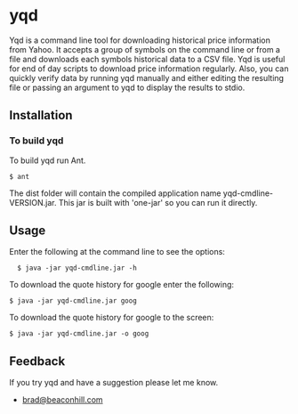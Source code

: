 # yqd

Yqd is a command line tool for downloading historical price information from Yahoo. It accepts a group of symbols on the command line or from a file and downloads each symbols historical data to a CSV file. Yqd is useful for end of day scripts to download price information regularly. Also, you can quickly verify data by running yqd manually and either editing the resulting file or passing an argument to yqd to display the results to stdio.

## Installation

### To build yqd

To build yqd run Ant.

    $ ant

The dist folder will contain the compiled application name yqd-cmdline-VERSION.jar. This jar is built with 'one-jar' so you can run it directly.

## Usage

Enter the following at the command line to see the options:

      $ java -jar yqd-cmdline.jar -h

To download the quote history for google enter the following:

    $ java -jar yqd-cmdline.jar goog

To download the quote history for google to the screen:

    $ java -jar yqd-cmdline.jar -o goog


## Feedback

If you try yqd and have a suggestion please let me know.

- brad@beaconhill.com
